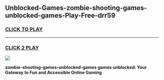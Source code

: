 
## Unblocked-Games-zombie-shooting-games-unblocked-games-Play-Free-drr59
<h3>
<a href="https://premium76.site?title=zombie-shooting-games-unblocked-games&ref=18A1">CLICK TO PLAY</a></h3>
<hr>

<h3>
<a href="https://premium76.site?title=zombie-shooting-games-unblocked-games&ref=18A1">CLICK 2 PLAY</a>
  
</h3>

<a href="https://premium76.site?title=zombie-shooting-games-unblocked-games&ref=18A1"><img src="https://clearcache.store/games.png"></a>


**zombie-shooting-games-unblocked-games games unblocked: Your Gateway to Fun and Accessible Online Gaming**
